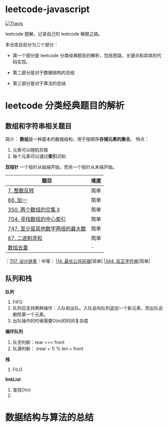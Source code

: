 # leetcode-javascript
[![Travis](https://img.shields.io/badge/language-JavaScript-yellow.svg)]()

leetcode 题解，记录自己的 leetcode 解题之路。

本仓库目前分为三个部分：

* 第一个部分是 leetcode 分类经典题目的解析，包括思路，关键点和具体的代码实现。

* 第二部分是对于数据结构的总结

* 第三部分是对于算法的总结

# leetcode 分类经典题目的解析
## 数组和字符串相关题目
简介：
**数组**是一种基本的数据结构，用于按顺序**存储元素的集合**。
特点：
1. 元素可以随机存取
2. 每个元素可以通过**索引**识别

**双指针**
一个指针从始端开始，而另一个指针从末端开始。

|题目|难度|
|--|--|
|[7. 整数反转](./arrAndString/7.md)|简单|
|[66. 加一](./arrAndString/66.md)|简单|
|[350. 两个数组的交集 II](./arrAndString/350.md)|简单|
|[704. 寻找数组的中心索引](./arrAndString/704.md)|简单|
|[747. 至少是其他数字两倍的最大数](./arrAndString/747.md)|简单|
|[67. 二进制求和](./arrAndString/67.md)|简单|
|[数组去重](./arrAndString/repeatArr.md)|-|
｜[707. 设计链表](./queueStack/linkList.md)｜中等｜
|[14. 最长公共前缀](./arrAndString/14.md)|简单|
|[344. 反正字符串](./arrAndString/344.md)|简单|

## 队列和栈
**队列**
1. FIFO
2. 队列应支持两种操作：入队和出队。入队会向队列追加一个新元素，而出队会删除第一个元素。
3. 出队操作的时候需要O(n)的时间复杂度

**循环队列**
1. 队空判断：rear === front
2. 队满判断： (rear + 1) % len = front

**栈**
1. FILO

**linkList**
1. 查找O(n)
2. 

# 数据结构与算法的总结

